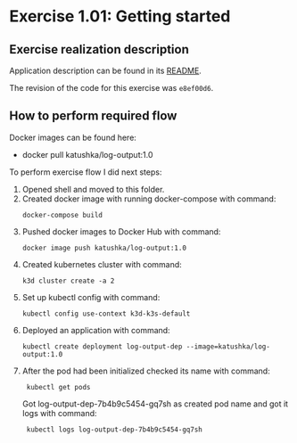 # Exercise 1.01: Getting started

## Exercise realization description

Application description can be found in its [README](../log-output/README.md).

The revision of the code for this exercise was `e8ef00d6`.

## How to perform required flow

Docker images can be found here:
- docker pull katushka/log-output:1.0

To perform exercise flow I did next steps:

1. Opened shell and moved to this folder.
2. Created docker image with running docker-compose with command:  
    ```shell
    docker-compose build
   ```
3. Pushed docker images to Docker Hub with command:  
    ```shell
    docker image push katushka/log-output:1.0
   ```  
4. Created kubernetes cluster with command:  
    ```shell
    k3d cluster create -a 2
   ```
5. Set up kubectl config with command:  
    ```shell
    kubectl config use-context k3d-k3s-default
   ```
6. Deployed an application with command:
    ```shell
    kubectl create deployment log-output-dep --image=katushka/log-output:1.0
    ```
7. After the pod had been initialized checked its name with command:
   ```shell
    kubectl get pods
   ```
   Got log-output-dep-7b4b9c5454-gq7sh as created pod name and got it logs with command:
   ```shell
    kubectl logs log-output-dep-7b4b9c5454-gq7sh
   ```
